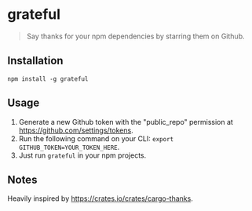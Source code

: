 # grateful

> Say thanks for your npm dependencies by starring them on Github.

## Installation

`npm install -g grateful`

## Usage

1. Generate a new Github token with the "public_repo" permission at
   https://github.com/settings/tokens.
2. Run the following command on your CLI: `export GITHUB_TOKEN=YOUR_TOKEN_HERE`.
3. Just run `grateful` in your npm projects.

## Notes

Heavily inspired by https://crates.io/crates/cargo-thanks.
